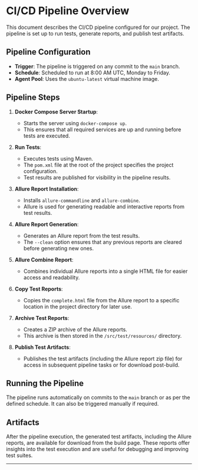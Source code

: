# CI/CD Pipeline Overview

This document describes the CI/CD pipeline configured for our project. The pipeline is set up to run tests, generate reports, and publish test artifacts.

## Pipeline Configuration

- **Trigger**: The pipeline is triggered on any commit to the `main` branch.
- **Schedule**: Scheduled to run at 8:00 AM UTC, Monday to Friday.
- **Agent Pool**: Uses the `ubuntu-latest` virtual machine image.

## Pipeline Steps

1. **Docker Compose Server Startup**:
    - Starts the server using `docker-compose up`.
    - This ensures that all required services are up and running before tests are executed.

2. **Run Tests**:
    - Executes tests using Maven.
    - The `pom.xml` file at the root of the project specifies the project configuration.
    - Test results are published for visibility in the pipeline results.

3. **Allure Report Installation**:
    - Installs `allure-commandline` and `allure-combine`.
    - Allure is used for generating readable and interactive reports from test results.

4. **Allure Report Generation**:
    - Generates an Allure report from the test results.
    - The `--clean` option ensures that any previous reports are cleared before generating new ones.

5. **Allure Combine Report**:
    - Combines individual Allure reports into a single HTML file for easier access and readability.

6. **Copy Test Reports**:
    - Copies the `complete.html` file from the Allure report to a specific location in the project directory for later use.

7. **Archive Test Reports**:
    - Creates a ZIP archive of the Allure reports.
    - This archive is then stored in the `/src/test/resources/` directory.

8. **Publish Test Artifacts**:
    - Publishes the test artifacts (including the Allure report zip file) for access in subsequent pipeline tasks or for download post-build.

## Running the Pipeline

The pipeline runs automatically on commits to the `main` branch or as per the defined schedule. It can also be triggered manually if required.

## Artifacts

After the pipeline execution, the generated test artifacts, including the Allure reports, are available for download from the build page. These reports offer insights into the test execution and are useful for debugging and improving test suites.

---


